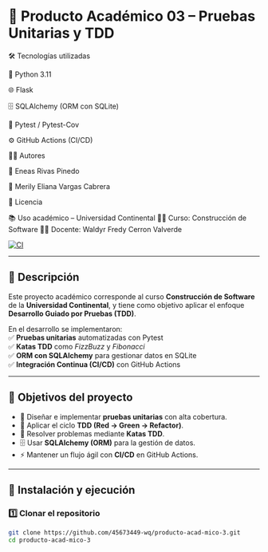 # 📘 Producto Académico 03 – Pruebas Unitarias y TDD
🛠️ Tecnologías utilizadas

🐍 Python 3.11

🌐 Flask

🗄️ SQLAlchemy (ORM con SQLite)

🧪 Pytest / Pytest-Cov

⚙️ GitHub Actions (CI/CD)

👨‍💻 Autores

👤 Eneas Rivas Pinedo

👤 Merily Eliana Vargas Cabrera

📄 Licencia

📚 Uso académico – Universidad Continental
👨‍🏫 Curso: Construcción de Software
👨‍🏫 Docente: Waldyr Fredy Cerron Valverde

[![CI](https://github.com/45673449-wq/producto-acad-mico-3/actions/workflows/ci.yml/badge.svg)](https://github.com/45673449-wq/producto-acad-mico-3/actions)

---

## 📌 Descripción

Este proyecto académico corresponde al curso **Construcción de Software** de la **Universidad Continental**, y tiene como objetivo aplicar el enfoque **Desarrollo Guiado por Pruebas (TDD)**.  

En el desarrollo se implementaron:  
✅ **Pruebas unitarias** automatizadas con Pytest  
✅ **Katas TDD** como *FizzBuzz* y *Fibonacci*  
✅ **ORM con SQLAlchemy** para gestionar datos en SQLite  
✅ **Integración Continua (CI/CD)** con GitHub Actions  

---

## 🎯 Objetivos del proyecto

- 🧪 Diseñar e implementar **pruebas unitarias** con alta cobertura.  
- 🔄 Aplicar el ciclo **TDD (Red → Green → Refactor)**.  
- 📝 Resolver problemas mediante **Katas TDD**.  
- 🗄️ Usar **SQLAlchemy (ORM)** para la gestión de datos.  
- ⚡ Mantener un flujo ágil con **CI/CD** en GitHub Actions.  

---

## 🚀 Instalación y ejecución

### 1️⃣ Clonar el repositorio
```bash
git clone https://github.com/45673449-wq/producto-acad-mico-3.git
cd producto-acad-mico-3
